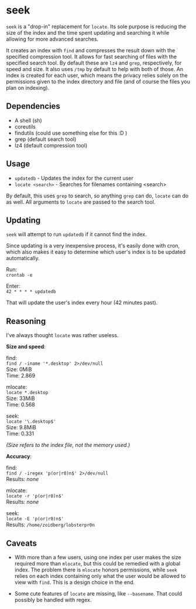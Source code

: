 seek
====

`seek` is a "drop-in" replacement for `locate`. Its sole purpose is reducing the size of the index and the time spent updating and searching it while allowing for more advanced searches.

It creates an index with `find` and compresses the result down with the specified compression tool. It allows for fast searching of files with the specified search tool. By default these are `lz4` and `grep`, respectively, for speed and size. It also uses `/tmp` by default to help with both of those. An index is created for each user, which means the privacy relies solely on the permissions given to the index directory and file (and of course the files you plan on indexing).

Dependencies
------------

- A shell (sh)
- coreutils
- findutils (could use something else for this :D )
- grep (default search tool)
- lz4 (default compression tool)

Usage
-----

- `updatedb` - Updates the index for the current user
- `locate <search>` - Searches for filenames containing \<search>

By default, this uses `grep` to search, so anything `grep` can do, `locate` can do as well. All arguments to `locate` are passed to the search tool.

Updating
--------

`seek` will attempt to run `updatedb` if it cannot find the index.

Since updating is a very inexpensive process, it's easily done with cron, which also makes it easy to determine which user's index is to be updated automatically.

Run:  
`crontab -e`

Enter:  
`42 * * * * updatedb`

That will update the user's index every hour (42 minutes past).

Reasoning
---------

I've always thought `locate` was rather useless.

**Size and speed**:

find:  
`find / -iname '*.desktop' 2>/dev/null`  
Size: 0MiB  
Time: 2.869

mlocate:  
`locate *.desktop`  
Size: 33MiB  
Time: 0.568

seek:  
`locate '\.desktop$'`  
Size: 9.8MiB  
Time: 0.331

*(Size refers to the index file, not the memory used.)*

**Accuracy**:

find:  
`find / -iregex 'p(or|r0)n$' 2>/dev/null`  
Results: *none*

mlocate:  
`locate -r 'p(or|r0)n$'`  
Results: *none*

seek:  
`locate -E 'p(or|r0)n$'`  
Results: `/home/zoidberg/lobsterpr0n`

Caveats
-------

- With more than a few users, using one index per user makes the size required more than `mlocate`, but this could be remedied with a global index. The problem there is `mlocate` honors permissions, while `seek` relies on each index containing only what the user would be allowed to view with `find`. This is a design choice in the end.

- Some cute features of `locate` are missing, like `--basename`. That could possibly be handled with regex.
